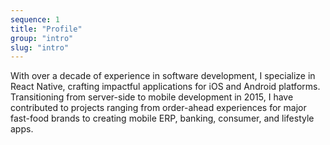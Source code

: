 ```yaml
---
sequence: 1
title: "Profile"
group: "intro"
slug: "intro"
---
```


With over a decade of experience in software development, I specialize in React
Native, crafting impactful applications for iOS and Android platforms.
Transitioning from server-side to mobile development in 2015, I have contributed
to projects ranging from order-ahead experiences for major fast-food brands to
creating mobile ERP, banking, consumer, and lifestyle apps.
